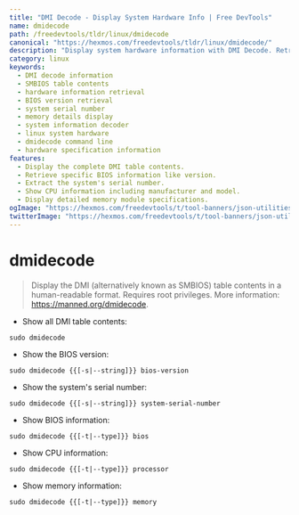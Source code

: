 ```yaml
---
title: "DMI Decode - Display System Hardware Info | Free DevTools"
name: dmidecode
path: /freedevtools/tldr/linux/dmidecode
canonical: "https://hexmos.com/freedevtools/tldr/linux/dmidecode/"
description: "Display system hardware information with DMI Decode. Retrieve BIOS version, serial number, and memory details. Free online tool, no registration required."
category: linux
keywords:
  - DMI decode information
  - SMBIOS table contents
  - hardware information retrieval
  - BIOS version retrieval
  - system serial number
  - memory details display
  - system information decoder
  - linux system hardware
  - dmidecode command line
  - hardware specification information
features:
  - Display the complete DMI table contents.
  - Retrieve specific BIOS information like version.
  - Extract the system's serial number.
  - Show CPU information including manufacturer and model.
  - Display detailed memory module specifications.
ogImage: "https://hexmos.com/freedevtools/t/tool-banners/json-utilities-banner.png"
twitterImage: "https://hexmos.com/freedevtools/t/tool-banners/json-utilities-banner.png"
---
```


# dmidecode

> Display the DMI (alternatively known as SMBIOS) table contents in a human-readable format.
> Requires root privileges.
> More information: <https://manned.org/dmidecode>.

- Show all DMI table contents:

`sudo dmidecode`

- Show the BIOS version:

`sudo dmidecode {{[-s|--string]}} bios-version`

- Show the system's serial number:

`sudo dmidecode {{[-s|--string]}} system-serial-number`

- Show BIOS information:

`sudo dmidecode {{[-t|--type]}} bios`

- Show CPU information:

`sudo dmidecode {{[-t|--type]}} processor`

- Show memory information:

`sudo dmidecode {{[-t|--type]}} memory`
